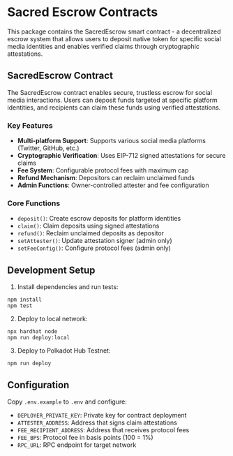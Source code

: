 # Sacred Escrow Contracts

This package contains the SacredEscrow smart contract - a decentralized escrow system that allows users to deposit native token for specific social media identities and enables verified claims through cryptographic attestations.

## SacredEscrow Contract

The SacredEscrow contract enables secure, trustless escrow for social media interactions. Users can deposit funds targeted at specific platform identities, and recipients can claim these funds using verified attestations.

### Key Features

- **Multi-platform Support**: Supports various social media platforms (Twitter, GitHub, etc.)
- **Cryptographic Verification**: Uses EIP-712 signed attestations for secure claims
- **Fee System**: Configurable protocol fees with maximum cap
- **Refund Mechanism**: Depositors can reclaim unclaimed funds
- **Admin Functions**: Owner-controlled attester and fee configuration

### Core Functions

- `deposit()`: Create escrow deposits for platform identities
- `claim()`: Claim deposits using signed attestations  
- `refund()`: Reclaim unclaimed deposits as depositor
- `setAttester()`: Update attestation signer (admin only)
- `setFeeConfig()`: Configure protocol fees (admin only)

## Development Setup

1. Install dependencies and run tests:

```shell
npm install
npm test
```

2. Deploy to local network:

```shell
npx hardhat node
npm run deploy:local
```

3. Deploy to Polkadot Hub Testnet:

```shell
npm run deploy
```

## Configuration

Copy `.env.example` to `.env` and configure:

- `DEPLOYER_PRIVATE_KEY`: Private key for contract deployment
- `ATTESTER_ADDRESS`: Address that signs claim attestations
- `FEE_RECIPIENT_ADDRESS`: Address that receives protocol fees
- `FEE_BPS`: Protocol fee in basis points (100 = 1%)
- `RPC_URL`: RPC endpoint for target network
